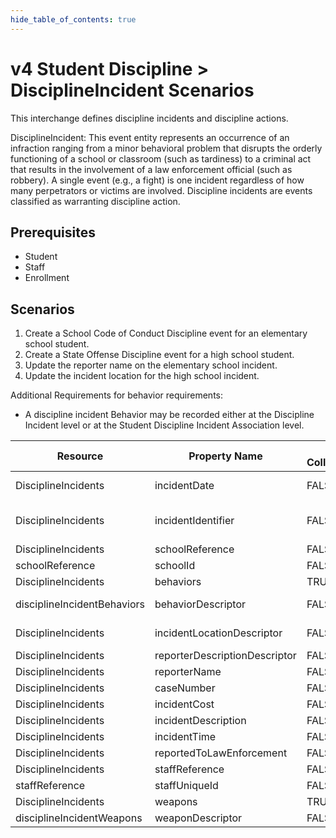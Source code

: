```yaml
---
hide_table_of_contents: true
---
```


# v4 Student Discipline > DisciplineIncident Scenarios

This interchange defines discipline incidents and discipline actions.

DisciplineIncident: This event entity represents an occurrence of an infraction
ranging from a minor behavioral problem that disrupts the orderly functioning of
a school or classroom (such as tardiness) to a criminal act that results in the
involvement of a law enforcement official (such as robbery). A single event
(e.g., a fight) is one incident regardless of how many perpetrators or victims
are involved. Discipline incidents are events classified as warranting
discipline action.

## Prerequisites

* Student
* Staff
* Enrollment

## Scenarios

1. Create a School Code of Conduct Discipline event for an elementary school
   student.
2. Create a State Offense Discipline event for a high school student.
3. Update the reporter name on the elementary school incident.
4. Update the incident location for the high school incident.

Additional Requirements for behavior requirements:

* A discipline incident Behavior may be recorded either at the Discipline
  Incident level or at the Student Discipline Incident Association level.

| Resource                    | Property Name                 | Is Collection | Data Type                     | Required | Scenario 1: POST                  | Scenario 2: POST                   | Scenario 3: PUT                   | Scenario 4: PUT                   |
| --------------------------- | ----------------------------- | ------------- | ----------------------------- | -------- | --------------------------------- | ---------------------------------- | --------------------------------- | --------------------------------- |
| DisciplineIncidents         | incidentDate                  | FALSE         | date                          | REQUIRED | 9/25/[Current School Year]        | 9/25/[Current School Year]         | 9/25/[Current School Year]        | 9/25/[Current School Year]        |
| DisciplineIncidents         | incidentIdentifier            | FALSE         | string                        | REQUIRED | ["1" if possible \| system value] | ["2" if possible  \| system value] | ["1" if possible \| system value] | ["2" if possible \| system value] |
| DisciplineIncidents         | schoolReference               | FALSE         | schoolReference               | REQUIRED |                                   |                                    |                                   |                                   |
| schoolReference             | schoolId                      | FALSE         | integer                       | REQUIRED | 255901107                         | 255901001                          | 255901107                         | 255901001                         |
| DisciplineIncidents         | behaviors                     | TRUE          | disciplineIncidentBehavior[]  | REQUIRED |                                   |                                    |                                   |                                   |
| disciplineIncidentBehaviors | behaviorDescriptor            | FALSE         | behaviorDescriptor            | REQUIRED | School Code of Conduct            | State Offense                      | School Code of Conduct            | State Offense                     |
| DisciplineIncidents         | incidentLocationDescriptor    | FALSE         | incidentLocationDescriptor    | REQUIRED | School bus                        | Library/media center               | School bus                        | Classroom                         |
| DisciplineIncidents         | reporterDescriptionDescriptor | FALSE         | reporterDescriptionDescriptor | REQUIRED | Staff                             | Staff                              | Staff                             | Staff                             |
| DisciplineIncidents         | reporterName                  | FALSE         | string                        | REQUIRED | Loyo, John                        | Smith, Jane                        | Villa, Mark                       | Smith, Jane                       |
| DisciplineIncidents         | caseNumber                    | FALSE         | string                        | OPTIONAL |                                   |                                    |                                   |                                   |
| DisciplineIncidents         | incidentCost                  | FALSE         | money                         | OPTIONAL |                                   |                                    |                                   |                                   |
| DisciplineIncidents         | incidentDescription            | FALSE         | string                        | OPTIONAL |                                   |                                    |                                   |                                   |
| DisciplineIncidents         | incidentTime                  | FALSE         | string                        | OPTIONAL |                                   |                                    |                                   |                                   |
| DisciplineIncidents         | reportedToLawEnforcement      | FALSE         | boolean                       | OPTIONAL |                                   |                                    |                                   |                                   |
| DisciplineIncidents         | staffReference                | FALSE         | integer                       | OPTIONAL |                                   |                                    |                                   |                                   |
| staffReference              | staffUniqueId                | FALSE         | string                        | OPTIONAL |                                   |                                    |                                   |                                   |
| DisciplineIncidents         | weapons                       | TRUE          | disciplineIncidentWeapon[]    | OPTIONAL |                                   |                                    |                                   |                                   |
| disciplineIncidentWeapons    | weaponDescriptor              | FALSE         | weaponDescriptor              | OPTIONAL |                                   |                                    |                                   |                                   |
